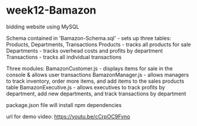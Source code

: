# week12-Bamazon
bidding website using MySQL

Schema contained in 'Bamazon-Schema.sql' - sets up three tables: Products, Departments, Transactions
	Products - tracks all products for sale
	Departments - tracks overhead costs and profits by department
	Transactions - tracks all individual transactions

Three modules:
	BamazonCustomer.js - displays items for sale in the console & allows user transactions
	BamazonManager.js - allows managers to track inventory, order more items, and add items to the sales products table
	BamazonExecutive.js - allows executives to track profits by department, add new departments, and track transactions by department

package.json file will install npm dependencies

url for demo video:
https://youtu.be/cCrpOC9Fvno